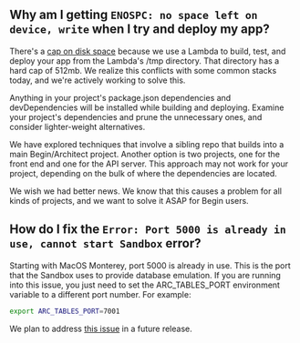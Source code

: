 ## Why am I getting `ENOSPC: no space left on device, write` when I try and deploy my app?

There's a [cap on disk space](https://docs.aws.amazon.com/lambda/latest/dg/gettingstarted-limits.html#function-configuration-deployment-and-execution) because we use a Lambda to build, test, and deploy your app from the Lambda's /tmp directory. That directory has a hard cap of 512mb. We realize this conflicts with some common stacks today, and we're actively working to solve this.

Anything in your project's package.json dependencies and devDependencies will be installed while building and deploying. Examine your project's dependencies and prune the unnecessary ones, and consider lighter-weight alternatives.

We have explored techniques that involve a sibling repo that builds into a main Begin/Architect project. Another option is two projects, one for the front end and one for the API server. This approach may not work for your project, depending on the bulk of where the dependencies are located.

We wish we had better news. We know that this causes a problem for all kinds of projects, and we want to solve it ASAP for Begin users.

## How do I fix the `Error: Port 5000 is already in use, cannot start Sandbox` error?

Starting with MacOS Monterey, port 5000 is already in use. This is the port that the Sandbox uses to provide database emulation. If you are running into this issue, you just need to set the ARC_TABLES_PORT environment variable to a different port number. For example:

```bash
export ARC_TABLES_PORT=7001
```

We plan to address [this issue](https://github.com/architect/architect/issues/1261) in a future release.
